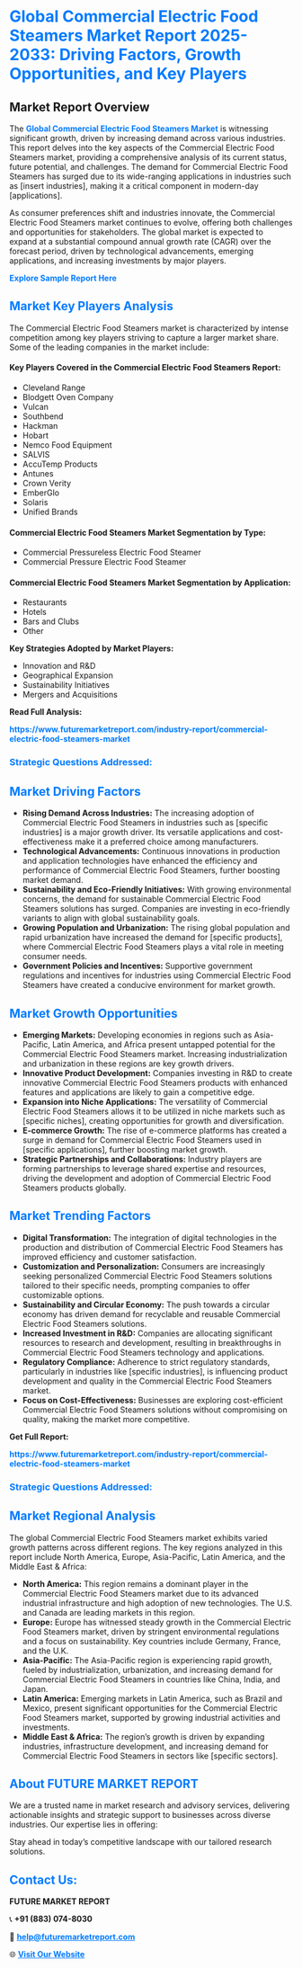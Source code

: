 <h1 style="color: #007BFF;">Global Commercial Electric Food Steamers Market Report 2025-2033: Driving Factors, Growth Opportunities, and Key Players</h1>

<section id="overview">
<h2>Market Report Overview</h2>
<p>The <a href="https://www.futuremarketreport.com/industry-report/commercial-electric-food-steamers-market" style="color: #007BFF; text-decoration: none;"><strong>Global Commercial Electric Food Steamers Market</strong></a> is witnessing significant growth, driven by increasing demand across various industries. This report delves into the key aspects of the Commercial Electric Food Steamers market, providing a comprehensive analysis of its current status, future potential, and challenges. The demand for Commercial Electric Food Steamers has surged due to its wide-ranging applications in industries such as [insert industries], making it a critical component in modern-day [applications].</p>
<p>As consumer preferences shift and industries innovate, the Commercial Electric Food Steamers market continues to evolve, offering both challenges and opportunities for stakeholders. The global market is expected to expand at a substantial compound annual growth rate (CAGR) over the forecast period, driven by technological advancements, emerging applications, and increasing investments by major players.</p>
</section>

<section id="overview">
<p><a href="https://www.futuremarketreport.com/request-sample/reportId=102395" style="color: #007BFF; text-decoration: none;"><strong>Explore Sample Report Here</strong></a></p>
</section>

<section id="key-players">
<h2 style="color: #007BFF;">Market Key Players Analysis</h2>
<p>The Commercial Electric Food Steamers market is characterized by intense competition among key players striving to capture a larger market share. Some of the leading companies in the market include:</p>
<h4>Key Players Covered in the Commercial Electric Food Steamers Report:</h4>
<ul><li>Cleveland Range</li><li>Blodgett Oven Company</li><li>Vulcan</li><li>Southbend</li><li>Hackman</li><li>Hobart</li><li>Nemco Food Equipment</li><li>SALVIS</li><li>AccuTemp Products</li><li>Antunes</li><li>Crown Verity</li><li>EmberGlo</li><li>Solaris</li><li>Unified Brands</li></ul>
<h4>Commercial Electric Food Steamers Market Segmentation by Type:</h4>
<ul><li>Commercial Pressureless Electric Food Steamer</li><li>Commercial Pressure Electric Food Steamer</li></ul>

<h4>Commercial Electric Food Steamers Market Segmentation by Application:</h4>
<ul><li>Restaurants</li><li>Hotels</li><li>Bars and Clubs</li><li>Other</li></ul>
<p><strong>Key Strategies Adopted by Market Players:</strong></p>
<ul>
<li>Innovation and R&D</li>
<li>Geographical Expansion</li>
<li>Sustainability Initiatives</li>
<li>Mergers and Acquisitions</li>
</ul>
</section>

<section>
<p><strong>Read Full Analysis: </strong></p><a href="https://www.futuremarketreport.com/industry-report/commercial-electric-food-steamers-market" style="color: #007BFF; text-decoration: none;"><strong>https://www.futuremarketreport.com/industry-report/commercial-electric-food-steamers-market</strong></a>
<h3 style="color: #007BFF;">Strategic Questions Addressed:</h3>
</section>

<section id="driving-factors">
<h2 style="color: #007BFF;">Market Driving Factors</h2>
<ul>
<li><strong>Rising Demand Across Industries:</strong> The increasing adoption of Commercial Electric Food Steamers in industries such as [specific industries] is a major growth driver. Its versatile applications and cost-effectiveness make it a preferred choice among manufacturers.</li>
<li><strong>Technological Advancements:</strong> Continuous innovations in production and application technologies have enhanced the efficiency and performance of Commercial Electric Food Steamers, further boosting market demand.</li>
<li><strong>Sustainability and Eco-Friendly Initiatives:</strong> With growing environmental concerns, the demand for sustainable Commercial Electric Food Steamers solutions has surged. Companies are investing in eco-friendly variants to align with global sustainability goals.</li>
<li><strong>Growing Population and Urbanization:</strong> The rising global population and rapid urbanization have increased the demand for [specific products], where Commercial Electric Food Steamers plays a vital role in meeting consumer needs.</li>
<li><strong>Government Policies and Incentives:</strong> Supportive government regulations and incentives for industries using Commercial Electric Food Steamers have created a conducive environment for market growth.</li>
</ul>
</section>

<section id="growth-opportunities">
<h2 style="color: #007BFF;">Market Growth Opportunities</h2>
<ul>
<li><strong>Emerging Markets:</strong> Developing economies in regions such as Asia-Pacific, Latin America, and Africa present untapped potential for the Commercial Electric Food Steamers market. Increasing industrialization and urbanization in these regions are key growth drivers.</li>
<li><strong>Innovative Product Development:</strong> Companies investing in R&D to create innovative Commercial Electric Food Steamers products with enhanced features and applications are likely to gain a competitive edge.</li>
<li><strong>Expansion into Niche Applications:</strong> The versatility of Commercial Electric Food Steamers allows it to be utilized in niche markets such as [specific niches], creating opportunities for growth and diversification.</li>
<li><strong>E-commerce Growth:</strong> The rise of e-commerce platforms has created a surge in demand for Commercial Electric Food Steamers used in [specific applications], further boosting market growth.</li>
<li><strong>Strategic Partnerships and Collaborations:</strong> Industry players are forming partnerships to leverage shared expertise and resources, driving the development and adoption of Commercial Electric Food Steamers products globally.</li>
</ul>
</section>

<section id="trending-factors">
<h2 style="color: #007BFF;">Market Trending Factors</h2>
<ul>
<li><strong>Digital Transformation:</strong> The integration of digital technologies in the production and distribution of Commercial Electric Food Steamers has improved efficiency and customer satisfaction.</li>
<li><strong>Customization and Personalization:</strong> Consumers are increasingly seeking personalized Commercial Electric Food Steamers solutions tailored to their specific needs, prompting companies to offer customizable options.</li>
<li><strong>Sustainability and Circular Economy:</strong> The push towards a circular economy has driven demand for recyclable and reusable Commercial Electric Food Steamers solutions.</li>
<li><strong>Increased Investment in R&D:</strong> Companies are allocating significant resources to research and development, resulting in breakthroughs in Commercial Electric Food Steamers technology and applications.</li>
<li><strong>Regulatory Compliance:</strong> Adherence to strict regulatory standards, particularly in industries like [specific industries], is influencing product development and quality in the Commercial Electric Food Steamers market.</li>
<li><strong>Focus on Cost-Effectiveness:</strong> Businesses are exploring cost-efficient Commercial Electric Food Steamers solutions without compromising on quality, making the market more competitive.</li>
</ul>
</section>

<section>
<p><strong>Get Full Report: </strong></p><a href="https://www.futuremarketreport.com/industry-report/commercial-electric-food-steamers-market" style="color: #007BFF; text-decoration: none;"><strong>https://www.futuremarketreport.com/industry-report/commercial-electric-food-steamers-market</strong></a>
<h3 style="color: #007BFF;">Strategic Questions Addressed:</h3>
</section>


<section id="regional-analysis">
<h2 style="color: #007BFF;">Market Regional Analysis</h2>
<p>The global Commercial Electric Food Steamers market exhibits varied growth patterns across different regions. The key regions analyzed in this report include North America, Europe, Asia-Pacific, Latin America, and the Middle East & Africa:</p>
<ul>
<li><strong>North America:</strong> This region remains a dominant player in the Commercial Electric Food Steamers market due to its advanced industrial infrastructure and high adoption of new technologies. The U.S. and Canada are leading markets in this region.</li>
<li><strong>Europe:</strong> Europe has witnessed steady growth in the Commercial Electric Food Steamers market, driven by stringent environmental regulations and a focus on sustainability. Key countries include Germany, France, and the U.K.</li>
<li><strong>Asia-Pacific:</strong> The Asia-Pacific region is experiencing rapid growth, fueled by industrialization, urbanization, and increasing demand for Commercial Electric Food Steamers in countries like China, India, and Japan.</li>
<li><strong>Latin America:</strong> Emerging markets in Latin America, such as Brazil and Mexico, present significant opportunities for the Commercial Electric Food Steamers market, supported by growing industrial activities and investments.</li>
<li><strong>Middle East & Africa:</strong> The region’s growth is driven by expanding industries, infrastructure development, and increasing demand for Commercial Electric Food Steamers in sectors like [specific sectors].</li>
</ul>
</section>

<footer>
<h2 style="color: #007BFF;">About FUTURE MARKET REPORT</h2>
<p>We are a trusted name in market research and advisory services, delivering actionable insights and strategic support to businesses across diverse industries. Our expertise lies in offering:</p>

<p>Stay ahead in today’s competitive landscape with our tailored research solutions.</p>

<h2 style="color: #007BFF;">Contact Us:</h2>
<p><strong>FUTURE MARKET REPORT</strong></p>
<p>📞 <strong>+91 (883) 074-8030</strong></p>
<p>📧 <strong><a href="mailto:help@futuremarketreport.com" style="color: #007BFF;">help@futuremarketreport.com</a></strong></p>
<p>🌐 <strong><a href="https://www.futuremarketreport.com/" style="color: #007BFF;">Visit Our Website</a></strong></p>
</footer>
